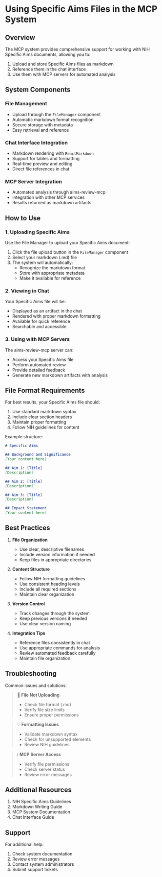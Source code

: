# Using Specific Aims Files in the MCP System

## Overview

The MCP system provides comprehensive support for working with NIH Specific Aims documents, allowing you to:
1. Upload and store Specific Aims files as markdown
2. Reference them in the chat interface
3. Use them with MCP servers for automated analysis

## System Components

### File Management
- Upload through the `FileManager` component
- Automatic markdown format recognition
- Secure storage with metadata
- Easy retrieval and reference

### Chat Interface Integration
- Markdown rendering with `ReactMarkdown`
- Support for tables and formatting
- Real-time preview and editing
- Direct file references in chat

### MCP Server Integration
- Automated analysis through aims-review-mcp
- Integration with other MCP services
- Results returned as markdown artifacts

## How to Use

### 1. Uploading Specific Aims

Use the File Manager to upload your Specific Aims document:
1. Click the file upload button in the `FileManager` component
2. Select your markdown (.md) file
3. The system will automatically:
   - Recognize the markdown format
   - Store with appropriate metadata
   - Make it available for reference

### 2. Viewing in Chat

Your Specific Aims file will be:
- Displayed as an artifact in the chat
- Rendered with proper markdown formatting
- Available for quick reference
- Searchable and accessible

### 3. Using with MCP Servers

The aims-review-mcp server can:
- Access your Specific Aims file
- Perform automated review
- Provide detailed feedback
- Generate new markdown artifacts with analysis

## File Format Requirements

For best results, your Specific Aims file should:
1. Use standard markdown syntax
2. Include clear section headers
3. Maintain proper formatting
4. Follow NIH guidelines for content

Example structure:
```markdown
# Specific Aims

## Background and Significance
[Your content here]

## Aim 1: [Title]
[Description]

## Aim 2: [Title]
[Description]

## Aim 3: [Title]
[Description]

## Impact Statement
[Your content here]
```

## Best Practices

1. **File Organization**
   - Use clear, descriptive filenames
   - Include version information if needed
   - Keep files in appropriate directories

2. **Content Structure**
   - Follow NIH formatting guidelines
   - Use consistent heading levels
   - Include all required sections
   - Maintain clear organization

3. **Version Control**
   - Track changes through the system
   - Keep previous versions if needed
   - Use clear version naming

4. **Integration Tips**
   - Reference files consistently in chat
   - Use appropriate commands for analysis
   - Review automated feedback carefully
   - Maintain file organization

## Troubleshooting

Common issues and solutions:

> 🚨 **File Not Uploading**
> - Check file format (.md)
> - Verify file size limits
> - Ensure proper permissions

> 💡 **Formatting Issues**
> - Validate markdown syntax
> - Check for unsupported elements
> - Review NIH guidelines

> ℹ️ **MCP Server Access**
> - Verify file permissions
> - Check server status
> - Review error messages

## Additional Resources

1. NIH Specific Aims Guidelines
2. Markdown Writing Guide
3. MCP System Documentation
4. Chat Interface Guide

## Support

For additional help:
1. Check system documentation
2. Review error messages
3. Contact system administrators
4. Submit support tickets 